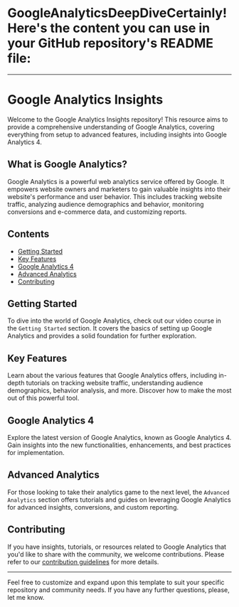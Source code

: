# GoogleAnalyticsDeepDiveCertainly! Here's the content you can use in your GitHub repository's README file:

---

# Google Analytics Insights

Welcome to the Google Analytics Insights repository! This resource aims to provide a comprehensive understanding of Google Analytics, covering everything from setup to advanced features, including insights into Google Analytics 4.

## What is Google Analytics?

Google Analytics is a powerful web analytics service offered by Google. It empowers website owners and marketers to gain valuable insights into their website's performance and user behavior. This includes tracking website traffic, analyzing audience demographics and behavior, monitoring conversions and e-commerce data, and customizing reports.

## Contents

- [Getting Started](#getting-started)
- [Key Features](#key-features)
- [Google Analytics 4](#google-analytics-4)
- [Advanced Analytics](#advanced-analytics)
- [Contributing](#contributing)

## Getting Started

To dive into the world of Google Analytics, check out our video course in the `Getting Started` section. It covers the basics of setting up Google Analytics and provides a solid foundation for further exploration.

## Key Features

Learn about the various features that Google Analytics offers, including in-depth tutorials on tracking website traffic, understanding audience demographics, behavior analysis, and more. Discover how to make the most out of this powerful tool.

## Google Analytics 4

Explore the latest version of Google Analytics, known as Google Analytics 4. Gain insights into the new functionalities, enhancements, and best practices for implementation.

## Advanced Analytics

For those looking to take their analytics game to the next level, the `Advanced Analytics` section offers tutorials and guides on leveraging Google Analytics for advanced insights, conversions, and custom reporting.

## Contributing

If you have insights, tutorials, or resources related to Google Analytics that you'd like to share with the community, we welcome contributions. Please refer to our [contribution guidelines](CONTRIBUTING.md) for more details.

---

Feel free to customize and expand upon this template to suit your specific repository and community needs. If you have any further questions, please, let me know.
